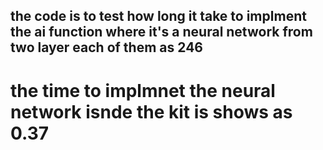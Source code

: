 ## the code is to test how long it take to implment the ai function where it's a neural network from two layer each of them as 246
# the time to implmnet the neural network isnde the kit is shows as 0.37
